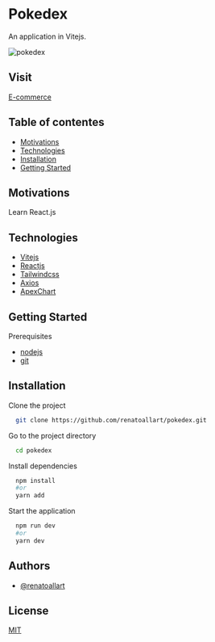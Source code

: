 
# Pokedex

An application in Vitejs. 

![pokedex](https://user-images.githubusercontent.com/30847676/211913895-e6811ac0-67ef-4cad-a874-e2a22ae57a9c.gif)

## Visit

<a href="https://ecommerce-renatoallart.vercel.app/" target="_blank">E-commerce</a>


## Table of contentes

* [Motivations](#motivations)
* [Technologies](#technologies)
* [Installation](#installation)
* [Getting Started](#Gettingstarted)
## Motivations

Learn React.js
## Technologies

- [Vitejs](https://vitejs.dev/)
- [Reactjs](https://reactjs.org/)
- [Tailwindcss](https://tailwindcss.com/)
- [Axios](https://axios-http.com/)
- [ApexChart](https://apexcharts.com/)




## Getting Started
Prerequisites

- [nodejs](https://nodejs.org/en/)
- [git](https://git-scm.com/)

## Installation

Clone the project

```bash
  git clone https://github.com/renatoallart/pokedex.git
```

Go to the project directory


```bash
  cd pokedex
```

Install dependencies

```bash
  npm install 
  #or 
  yarn add
```

Start the application

```bash
  npm run dev 
  #or 
  yarn dev
```


## Authors

- [@renatoallart](https://www.github.com/renatoallart)


## License

[MIT](https://choosealicense.com/licenses/mit/)

